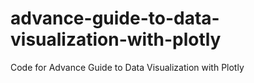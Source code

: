# advance-guide-to-data-visualization-with-plotly
Code for Advance Guide to Data Visualization with Plotly
